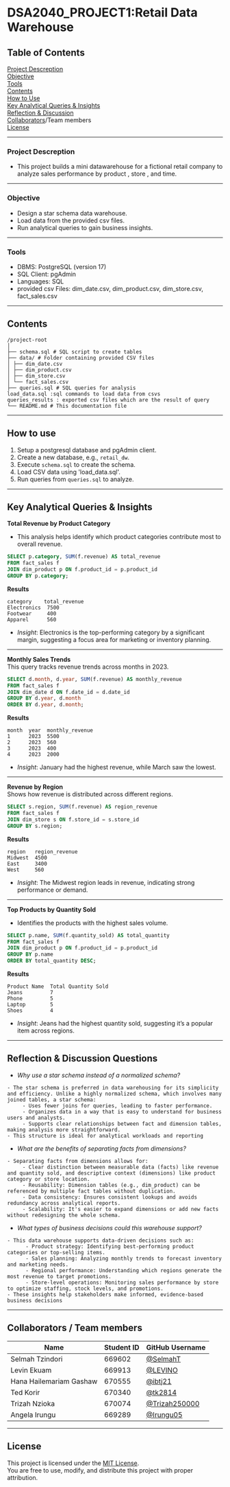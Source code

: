 # DSA2040_PROJECT1:Retail Data Warehouse
## Table of Contents
 [Project Descreption](#project-Descreption)  
 [Objective](#objective)  
 [Tools](#tools)  
 [Contents](#contents)  
 [How to Use](#how-to-use)  
 [Key Analytical Queries & Insights](#key-analytical-queries--insights)  
 [Reflection & Discussion](#reflection--discussion)  
 [Collaborators](#collaborators)/Team members  
 [License](#license)  

---

### Project Descreption
- This project builds a mini datawarehouse for a fictional retail company to analyze sales performance by product , store , and time.

---

### Objective
- Design a star schema data warehouse.  
- Load data from the provided csv files.  
- Run analytical queries to gain business insights.

---

### Tools 
- DBMS: PostgreSQL (version 17)  
- SQL Client: pgAdmin  
- Languages: SQL  
- provided csv Files: dim_date.csv, dim_product.csv, dim_store.csv, fact_sales.csv

---

## Contents
```
/project-root
│
├── schema.sql # SQL script to create tables
├── data/ # Folder containing provided CSV files
│ ├── dim_date.csv
│ ├── dim_product.csv
│ ├── dim_store.csv
│ └── fact_sales.csv
├── queries.sql # SQL queries for analysis
load_data.sql :sql commands to load data from csvs
queries_results : exported csv files which are the result of query
└── README.md # This documentation file
```

---

## How to use  
1. Setup a postgresql database  and pgAdmin client.  
2. Create a new database, e.g., `retail_dw`.  
3. Execute `schema.sql` to create the schema.  
4. Load CSV data using 'load_data.sql'.  
5. Run queries from `queries.sql` to analyze.

---

## Key Analytical Queries & Insights  

**Total Revenue by Product Category**  
- This analysis helps identify which product categories contribute most to overall revenue.
```sql
SELECT p.category, SUM(f.revenue) AS total_revenue
FROM fact_sales f
JOIN dim_product p ON f.product_id = p.product_id
GROUP BY p.category;
```
**Results**
```
category    total_revenue
Electronics  7500
Footwear     400
Apparel      560
```
- *Insight*: Electronics is the top-performing category by a significant margin, suggesting a focus area for marketing or inventory planning.

---

**Monthly Sales Trends**  
This query tracks revenue trends across months in 2023.
```sql
SELECT d.month, d.year, SUM(f.revenue) AS monthly_revenue
FROM fact_sales f
JOIN dim_date d ON f.date_id = d.date_id
GROUP BY d.year, d.month
ORDER BY d.year, d.month;
```
**Results**
```
month  year  monthly_revenue
1      2023  5500
2      2023  560
3      2023  400
4      2023  2000
```
- *Insight*: January had the highest revenue, while March saw the lowest.

---

**Revenue by Region**  
Shows how revenue is distributed across different regions.
```sql
SELECT s.region, SUM(f.revenue) AS region_revenue
FROM fact_sales f
JOIN dim_store s ON f.store_id = s.store_id
GROUP BY s.region;
```
**Results**
```
region   region_revenue
Midwest  4500
East     3400
West     560
```
- *Insight*: The Midwest region leads in revenue, indicating strong performance or demand.

---

**Top Products by Quantity Sold**  
- Identifies the products with the highest sales volume.
```sql
SELECT p.name, SUM(f.quantity_sold) AS total_quantity
FROM fact_sales f
JOIN dim_product p ON f.product_id = p.product_id
GROUP BY p.name
ORDER BY total_quantity DESC;
```
**Results**
```
Product Name  Total Quantity Sold
Jeans         7
Phone         5
Laptop        5
Shoes         4
```
- *Insight*: Jeans had the highest quantity sold, suggesting it’s a popular item across regions.

---

## Reflection & Discussion Questions

- *Why use a star schema instead of a normalized schema?*
```
- The star schema is preferred in data warehousing for its simplicity and efficiency. Unlike a highly normalized schema, which involves many joined tables, a star schema:
     - Uses fewer joins for queries, leading to faster performance.
     - Organizes data in a way that is easy to understand for business users and analysts.
     - Supports clear relationships between fact and dimension tables, making analysis more straightforward.
- This structure is ideal for analytical workloads and reporting
```

- *What are the benefits of separating facts from dimensions?*
```
- Separating facts from dimensions allows for:
     - Clear distinction between measurable data (facts) like revenue and quantity sold, and descriptive context (dimensions) like product category or store location.
     - Reusability: Dimension tables (e.g., dim_product) can be referenced by multiple fact tables without duplication.
     - Data consistency: Ensures consistent lookups and avoids redundancy across analytical reports.
     - Scalability: It's easier to expand dimensions or add new facts without redesigning the whole schema.
```

- *What types of business decisions could this warehouse support?*
```
- This data warehouse supports data-driven decisions such as:
      - Product strategy: Identifying best-performing product categories or top-selling items.
      - Sales planning: Analyzing monthly trends to forecast inventory and marketing needs.
      - Regional performance: Understanding which regions generate the most revenue to target promotions.
      - Store-level operations: Monitoring sales performance by store to optimize staffing, stock levels, and promotions.
- These insights help stakeholders make informed, evidence-based business decisions
```

---

## Collaborators / Team members
| Name                        | Student ID | GitHub Username                                 |
|-----------------------------|------------|--------------------------------------------------|
| Selmah Tzindori             | 669602     | [@SelmahT](https://github.com/SelmahT)           |
| Levin Ekuam                 | 669913     | [@LEVINO](https://github.com/LEVINO)             |
| Hana Hailemariam Gashaw    | 670555     | [@ibtj21](https://github.com/ibtj21)             |
| Ted Korir                  | 670340     | [@tk2814](https://github.com/tk2814)             |
| Trizah Nzioka              | 670074     | [@Trizah250000](https://github.com/Trizah250000) |
| Angela Irungu              | 669289     | [@Irungu05](https://github.com/Irungu05)         |

---

## License
This project is licensed under the [MIT License](LICENSE).  
You are free to use, modify, and distribute this project with proper attribution.
